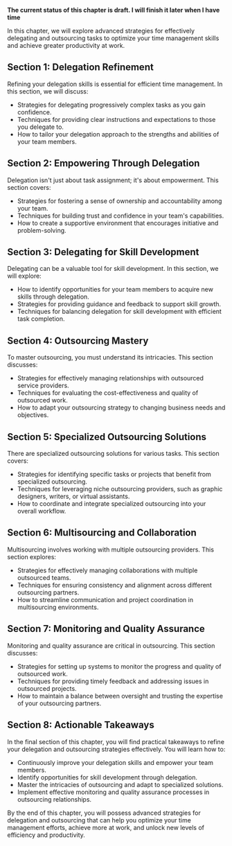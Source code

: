 **The current status of this chapter is draft. I will finish it later when I have time**

In this chapter, we will explore advanced strategies for effectively delegating and outsourcing tasks to optimize your time management skills and achieve greater productivity at work.

Section 1: Delegation Refinement
--------------------------------

Refining your delegation skills is essential for efficient time management. In this section, we will discuss:

* Strategies for delegating progressively complex tasks as you gain confidence.
* Techniques for providing clear instructions and expectations to those you delegate to.
* How to tailor your delegation approach to the strengths and abilities of your team members.

Section 2: Empowering Through Delegation
----------------------------------------

Delegation isn't just about task assignment; it's about empowerment. This section covers:

* Strategies for fostering a sense of ownership and accountability among your team.
* Techniques for building trust and confidence in your team's capabilities.
* How to create a supportive environment that encourages initiative and problem-solving.

Section 3: Delegating for Skill Development
-------------------------------------------

Delegating can be a valuable tool for skill development. In this section, we will explore:

* How to identify opportunities for your team members to acquire new skills through delegation.
* Strategies for providing guidance and feedback to support skill growth.
* Techniques for balancing delegation for skill development with efficient task completion.

Section 4: Outsourcing Mastery
------------------------------

To master outsourcing, you must understand its intricacies. This section discusses:

* Strategies for effectively managing relationships with outsourced service providers.
* Techniques for evaluating the cost-effectiveness and quality of outsourced work.
* How to adapt your outsourcing strategy to changing business needs and objectives.

Section 5: Specialized Outsourcing Solutions
--------------------------------------------

There are specialized outsourcing solutions for various tasks. This section covers:

* Strategies for identifying specific tasks or projects that benefit from specialized outsourcing.
* Techniques for leveraging niche outsourcing providers, such as graphic designers, writers, or virtual assistants.
* How to coordinate and integrate specialized outsourcing into your overall workflow.

Section 6: Multisourcing and Collaboration
------------------------------------------

Multisourcing involves working with multiple outsourcing providers. This section explores:

* Strategies for effectively managing collaborations with multiple outsourced teams.
* Techniques for ensuring consistency and alignment across different outsourcing partners.
* How to streamline communication and project coordination in multisourcing environments.

Section 7: Monitoring and Quality Assurance
-------------------------------------------

Monitoring and quality assurance are critical in outsourcing. This section discusses:

* Strategies for setting up systems to monitor the progress and quality of outsourced work.
* Techniques for providing timely feedback and addressing issues in outsourced projects.
* How to maintain a balance between oversight and trusting the expertise of your outsourcing partners.

Section 8: Actionable Takeaways
-------------------------------

In the final section of this chapter, you will find practical takeaways to refine your delegation and outsourcing strategies effectively. You will learn how to:

* Continuously improve your delegation skills and empower your team members.
* Identify opportunities for skill development through delegation.
* Master the intricacies of outsourcing and adapt to specialized solutions.
* Implement effective monitoring and quality assurance processes in outsourcing relationships.

By the end of this chapter, you will possess advanced strategies for delegation and outsourcing that can help you optimize your time management efforts, achieve more at work, and unlock new levels of efficiency and productivity.
